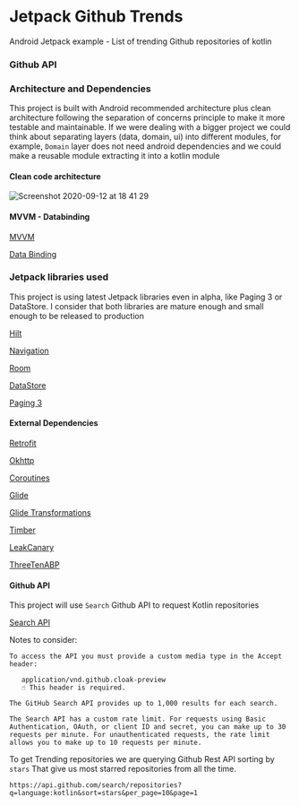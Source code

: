 # Jetpack Github Trends

Android Jetpack example - List of trending Github repositories of kotlin

### Github API

### Architecture and Dependencies

This project is built with Android recommended architecture plus clean architecture following the separation of concerns principle to 
make it more testable and maintainable.
If we were dealing with a bigger project we could think about separating layers (data, domain, ui) into different modules, for example, `Domain` layer
does not need android dependencies and we could make a reusable module extracting it into a kotlin module

#### Clean code architecture 

![Screenshot 2020-09-12 at 18 41 29](https://user-images.githubusercontent.com/793226/93000766-c7ef4600-f52a-11ea-80f6-ac1155747e3f.png)

#### MVVM - Databinding

[MVVM](https://developer.android.com/jetpack/guide)

[Data Binding](https://developer.android.com/jetpack/androidx/releases/databinding)

### Jetpack libraries used

This project is using latest Jetpack libraries even in alpha, like Paging 3 or DataStore. I consider that both libraries are mature enough and small 
enough to be released to production

[Hilt](https://developer.android.com/training/dependency-injection/hilt-android)

[Navigation](https://developer.android.com/guide/navigation)
 
[Room](https://developer.android.com/topic/libraries/architecture/room?hl=en)

[DataStore](https://developer.android.com/jetpack/androidx/releases/datastore)

[Paging 3](https://developer.android.com/topic/libraries/architecture/paging/v3-overview)

#### External Dependencies

[Retrofit](https://square.github.io/retrofit/) 

[Okhttp](https://square.github.io/okhttp/)

[Coroutines](https://kotlinlang.org/docs/reference/coroutines-overview.html)
 
[Glide](https://github.com/bumptech/glide)

[Glide Transformations](https://github.com/wasabeef/glide-transformations)

[Timber](https://github.com/JakeWharton/timber)

[LeakCanary](https://square.github.io/leakcanary/)

[ThreeTenABP](https://github.com/JakeWharton/ThreeTenABP)

#### Github API

This project will use `Search` Github API to request Kotlin repositories

[Search API](https://docs.github.com/en/rest/reference/search#constructing-a-search-query)

Notes to consider:
```
To access the API you must provide a custom media type in the Accept header:
   
   application/vnd.github.cloak-preview
   ☝️ This header is required.
```
```
The GitHub Search API provides up to 1,000 results for each search.
```
```
The Search API has a custom rate limit. For requests using Basic Authentication, OAuth, or client ID and secret, you can make up to 30 requests per minute. For unauthenticated requests, the rate limit allows you to make up to 10 requests per minute.
```

To get Trending repositories we are querying Github Rest API sorting by `stars` That give us most starred repositories from all the time. 
```
https://api.github.com/search/repositories?q=language:kotlin&sort=stars&per_page=10&page=1
```
